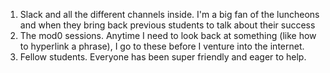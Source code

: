 1. Slack and all the different channels inside. I'm a big fan of the luncheons and when they bring back previous students to talk about their success
2. The mod0 sessions. Anytime I need to look back at something (like how to hyperlink a phrase), I go to these before I venture into the internet.
3. Fellow students. Everyone has been super friendly and eager to help. 
